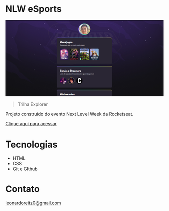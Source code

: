 # NLW eSports 

![preview](./.github/preview.png)

> Trilha Explorer

Projeto construído do evento Next Level Week da Rocketseat.

[Clique aqui para acessar](https://Leonardo1205.github.io/nlw-esports-explorer)

# Tecnologias

- HTML
- CSS
- Git e GIthub

# Contato

leonardoreitz0@gmail.com